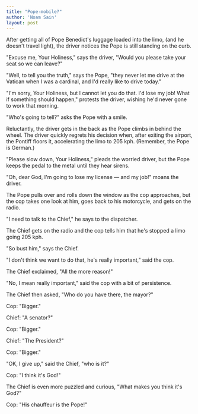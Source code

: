 ```yaml
---
title: "Pope-mobile?"
author: 'Noam Sain'
layout: post
---
```


After getting all of Pope Benedict's luggage loaded into the limo, (and he doesn't travel light), the driver notices the Pope is still standing on the curb.

"Excuse me, Your Holiness," says the driver, "Would you please take your seat so we can leave?"

"Well, to tell you the truth," says the Pope, "they never let me drive at the Vatican when I was a cardinal, and I'd really like to drive today."

"I'm sorry, Your Holiness, but I cannot let you do that. I'd lose my job! What if something should happen," protests the driver, wishing he'd never gone to work that morning.

"Who's going to tell?" asks the Pope with a smile.

Reluctantly, the driver gets in the back as the Pope climbs in behind the wheel. The driver quickly regrets his decision when, after exiting the airport, the Pontiff floors it, accelerating the limo to 205 kph. (Remember, the Pope is German.)

"Please slow down, Your Holiness," pleads the worried driver, but the Pope keeps the pedal to the metal until they hear sirens.

"Oh, dear God, I'm going to lose my license — and my job!" moans the driver.

The Pope pulls over and rolls down the window as the cop approaches, but the cop takes one look at him, goes back to his motorcycle, and gets on the radio.

"I need to talk to the Chief," he says to the dispatcher.

The Chief gets on the radio and the cop tells him that he's stopped a limo going 205 kph.

"So bust him," says the Chief.

"I don't think we want to do that, he's really important," said the cop.

The Chief exclaimed, "All the more reason!"

"No, I mean really important," said the cop with a bit of persistence.

The Chief then asked, "Who do you have there, the mayor?"

Cop: "Bigger."

Chief: "A senator?"

Cop: "Bigger."

Chief: "The President?"

Cop: "Bigger."

"OK, I give up," said the Chief, "who is it?"

Cop: "I think it's God!"

The Chief is even more puzzled and curious, "What makes you think it's God?"

Cop: "His chauffeur is the Pope!"

